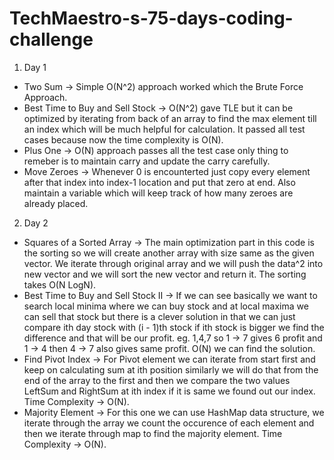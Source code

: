 # TechMaestro-s-75-days-coding-challenge
1. Day 1 
  * Two Sum -> Simple O(N^2) approach worked which the Brute Force Approach. 
  * Best Time to Buy and Sell Stock -> O(N^2) gave TLE but it can be optimized by iterating from back of an array to find the max element till an index which will be much helpful for calculation. It passed all test cases because now the time complexity is O(N).
  * Plus One -> O(N) approach passes all the test case only thing to remeber is to maintain carry and update the carry carefully.
  * Move Zeroes -> Whenever 0 is encounterted just copy every element after that index into index-1 location and put that zero at end. Also maintain a variable which will keep track of how many zeroes are already placed.
2. Day 2
  * Squares of a Sorted Array -> The main optimization part in this code is the sorting so we will create another array with size same as the given vector. We iterate through original array and we will push the data^2 into new vector and we will sort the new vector and return it. The sorting takes O(N LogN).
  * Best Time to Buy and Sell Stock II -> If we can see basically we want to search local minima where we can buy stock and at local maxima we can sell that stock but there is a clever solution in that we can just compare ith day stock with (i - 1)th stock if ith stock is bigger we find the difference and that will be our profit. eg. 1,4,7 so 1 -> 7 gives 6 profit and 1 -> 4 then 4 -> 7 also gives same profit. O(N) we can find the solution. 
  * Find Pivot Index -> For Pivot element we can iterate from start first and keep on calculating sum at ith position similarly we will do that from the end of the array to the first and then we compare the two values LeftSum and RightSum at ith index if it is same we found out our index. Time Complexity -> O(N). 
  * Majority Element -> For this one we can use HashMap data structure, we iterate through the array we count the occurence of each element and then we iterate through map to find the majority element. Time Complexity -> O(N).
